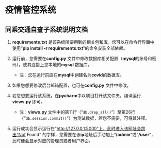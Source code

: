 # 疫情管控系统

## 同乘交通自查子系统说明文档

1. **requirements.txt** 是该系统所要用到的相关包和库，您可以在命令行界面中使用“**pip install -r requirements.txt**”的命令安装全部依赖。

2. 运行前，您需要在**config.py** 文件中修改数据库相关配置（**mysql**的账号和密码），使其连接上您本地的**mysql** 数据库。
   - 注：您在运行前应在**mysql**中创建名为**covid**的数据库。
3. 如果您想要修改后台邮箱配置，也可在**config.py** 文件中修改。
4. 若您想要运行该系统，在**pycharm**中以项目打开该文件夹，编译运行**views.py** 即可。
   - 注：**views.py** 文件中的第11行（“`db.drop_all()`”）至第26行（“`db.session.commit()`”）为测试数据，若您不需要，可将其注释。
5. 运行成功会显示运行在“http://127.0.0.1:5000”上，此时进入该网址会跳出“Not Found” 的字样，您需要在该**ip**地址后手动加上“**/admin**”或“**/user**”，此时便会显示对应的管理员或者用户界面。